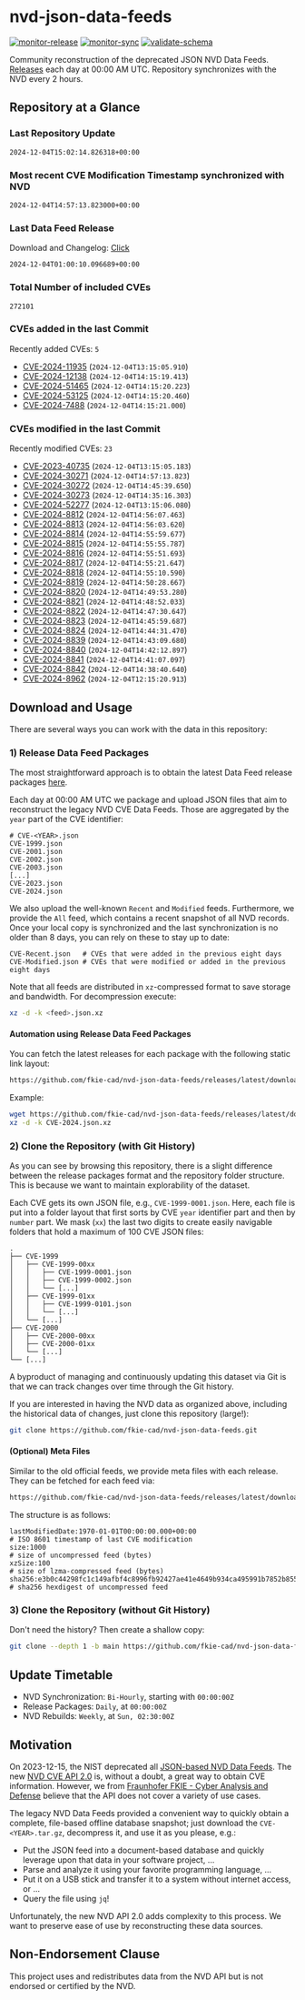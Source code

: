 # nvd-json-data-feeds

[![monitor-release](https://github.com/fkie-cad/nvd-json-data-feeds/actions/workflows/monitor_release.yml/badge.svg)](https://github.com/fkie-cad/nvd-json-data-feeds/actions/workflows/monitor_release.yml)
[![monitor-sync](https://github.com/fkie-cad/nvd-json-data-feeds/actions/workflows/monitor_sync.yml/badge.svg)](https://github.com/fkie-cad/nvd-json-data-feeds/actions/workflows/monitor_sync.yml)
[![validate-schema](https://github.com/fkie-cad/nvd-json-data-feeds/actions/workflows/validate_schema.yml/badge.svg)](https://github.com/fkie-cad/nvd-json-data-feeds/actions/workflows/validate_schema.yml)

Community reconstruction of the deprecated JSON NVD Data Feeds.
[Releases](https://github.com/fkie-cad/nvd-json-data-feeds/releases/latest) each day at 00:00 AM UTC.
Repository synchronizes with the NVD every 2 hours.

## Repository at a Glance

### Last Repository Update

```plain
2024-12-04T15:02:14.826318+00:00
```

### Most recent CVE Modification Timestamp synchronized with NVD

```plain
2024-12-04T14:57:13.823000+00:00
```

### Last Data Feed Release

Download and Changelog: [Click](https://github.com/fkie-cad/nvd-json-data-feeds/releases/latest)

```plain
2024-12-04T01:00:10.096689+00:00
```

### Total Number of included CVEs

```plain
272101
```

### CVEs added in the last Commit

Recently added CVEs: `5`

- [CVE-2024-11935](CVE-2024/CVE-2024-119xx/CVE-2024-11935.json) (`2024-12-04T13:15:05.910`)
- [CVE-2024-12138](CVE-2024/CVE-2024-121xx/CVE-2024-12138.json) (`2024-12-04T14:15:19.413`)
- [CVE-2024-51465](CVE-2024/CVE-2024-514xx/CVE-2024-51465.json) (`2024-12-04T14:15:20.223`)
- [CVE-2024-53125](CVE-2024/CVE-2024-531xx/CVE-2024-53125.json) (`2024-12-04T14:15:20.460`)
- [CVE-2024-7488](CVE-2024/CVE-2024-74xx/CVE-2024-7488.json) (`2024-12-04T14:15:21.000`)


### CVEs modified in the last Commit

Recently modified CVEs: `23`

- [CVE-2023-40735](CVE-2023/CVE-2023-407xx/CVE-2023-40735.json) (`2024-12-04T13:15:05.183`)
- [CVE-2024-30271](CVE-2024/CVE-2024-302xx/CVE-2024-30271.json) (`2024-12-04T14:57:13.823`)
- [CVE-2024-30272](CVE-2024/CVE-2024-302xx/CVE-2024-30272.json) (`2024-12-04T14:45:39.650`)
- [CVE-2024-30273](CVE-2024/CVE-2024-302xx/CVE-2024-30273.json) (`2024-12-04T14:35:16.303`)
- [CVE-2024-52277](CVE-2024/CVE-2024-522xx/CVE-2024-52277.json) (`2024-12-04T13:15:06.080`)
- [CVE-2024-8812](CVE-2024/CVE-2024-88xx/CVE-2024-8812.json) (`2024-12-04T14:56:07.463`)
- [CVE-2024-8813](CVE-2024/CVE-2024-88xx/CVE-2024-8813.json) (`2024-12-04T14:56:03.620`)
- [CVE-2024-8814](CVE-2024/CVE-2024-88xx/CVE-2024-8814.json) (`2024-12-04T14:55:59.677`)
- [CVE-2024-8815](CVE-2024/CVE-2024-88xx/CVE-2024-8815.json) (`2024-12-04T14:55:55.787`)
- [CVE-2024-8816](CVE-2024/CVE-2024-88xx/CVE-2024-8816.json) (`2024-12-04T14:55:51.693`)
- [CVE-2024-8817](CVE-2024/CVE-2024-88xx/CVE-2024-8817.json) (`2024-12-04T14:55:21.647`)
- [CVE-2024-8818](CVE-2024/CVE-2024-88xx/CVE-2024-8818.json) (`2024-12-04T14:55:10.590`)
- [CVE-2024-8819](CVE-2024/CVE-2024-88xx/CVE-2024-8819.json) (`2024-12-04T14:50:28.667`)
- [CVE-2024-8820](CVE-2024/CVE-2024-88xx/CVE-2024-8820.json) (`2024-12-04T14:49:53.280`)
- [CVE-2024-8821](CVE-2024/CVE-2024-88xx/CVE-2024-8821.json) (`2024-12-04T14:48:52.033`)
- [CVE-2024-8822](CVE-2024/CVE-2024-88xx/CVE-2024-8822.json) (`2024-12-04T14:47:30.647`)
- [CVE-2024-8823](CVE-2024/CVE-2024-88xx/CVE-2024-8823.json) (`2024-12-04T14:45:59.687`)
- [CVE-2024-8824](CVE-2024/CVE-2024-88xx/CVE-2024-8824.json) (`2024-12-04T14:44:31.470`)
- [CVE-2024-8839](CVE-2024/CVE-2024-88xx/CVE-2024-8839.json) (`2024-12-04T14:43:09.680`)
- [CVE-2024-8840](CVE-2024/CVE-2024-88xx/CVE-2024-8840.json) (`2024-12-04T14:42:12.897`)
- [CVE-2024-8841](CVE-2024/CVE-2024-88xx/CVE-2024-8841.json) (`2024-12-04T14:41:07.097`)
- [CVE-2024-8842](CVE-2024/CVE-2024-88xx/CVE-2024-8842.json) (`2024-12-04T14:38:40.640`)
- [CVE-2024-8962](CVE-2024/CVE-2024-89xx/CVE-2024-8962.json) (`2024-12-04T12:15:20.913`)


## Download and Usage

There are several ways you can work with the data in this repository:

### 1) Release Data Feed Packages

The most straightforward approach is to obtain the latest Data Feed release packages [here](https://github.com/fkie-cad/nvd-json-data-feeds/releases/latest).

Each day at 00:00 AM UTC we package and upload JSON files that aim to reconstruct the legacy NVD CVE Data Feeds.
Those are aggregated by the `year` part of the CVE identifier:

```
# CVE-<YEAR>.json
CVE-1999.json
CVE-2001.json
CVE-2002.json
CVE-2003.json
[...]
CVE-2023.json
CVE-2024.json
```

We also upload the well-known `Recent` and `Modified` feeds.
Furthermore, we provide the `All` feed, which contains a recent snapshot of all NVD records.
Once your local copy is synchronized and the last synchronization is no older than 8 days, you can rely on these to stay up to date:

```plain
CVE-Recent.json   # CVEs that were added in the previous eight days
CVE-Modified.json # CVEs that were modified or added in the previous eight days
```

Note that all feeds are distributed in `xz`-compressed format to save storage and bandwidth.
For decompression execute:

```sh
xz -d -k <feed>.json.xz
```

#### Automation using Release Data Feed Packages

You can fetch the latest releases for each package with the following static link layout:

```sh
https://github.com/fkie-cad/nvd-json-data-feeds/releases/latest/download/CVE-<YEAR>.json.xz
```

Example:

```sh
wget https://github.com/fkie-cad/nvd-json-data-feeds/releases/latest/download/CVE-2024.json.xz
xz -d -k CVE-2024.json.xz
```

### 2) Clone the Repository (with Git History)

As you can see by browsing this repository, there is a slight difference between the release packages format and the repository folder structure.
This is because we want to maintain explorability of the dataset.

Each CVE gets its own JSON file, e.g., `CVE-1999-0001.json`.
Here, each file is put into a folder layout that first sorts by CVE `year` identifier part and then by `number` part.
We mask (`xx`) the last two digits to create easily navigable folders that hold a maximum of 100 CVE JSON files:

```plain
.
├── CVE-1999
│   ├── CVE-1999-00xx
│   │   ├── CVE-1999-0001.json
│   │   ├── CVE-1999-0002.json
│   │   └── [...]
│   ├── CVE-1999-01xx
│   │   ├── CVE-1999-0101.json
│   │   └── [...]
│   └── [...]
├── CVE-2000
│   ├── CVE-2000-00xx
│   ├── CVE-2000-01xx
│   └── [...]
└── [...]
```

A byproduct of managing and continuously updating this dataset via Git is that we can track changes over time through the Git history.

If you are interested in having the NVD data as organized above, including the historical data of changes, just clone this repository (large!):

```sh
git clone https://github.com/fkie-cad/nvd-json-data-feeds.git
```

#### (Optional) Meta Files

Similar to the old official feeds, we provide meta files with each release. They can be fetched for each feed via:

```sh
https://github.com/fkie-cad/nvd-json-data-feeds/releases/latest/download/CVE-<YEAR>.meta
```

The structure is as follows:

```plain
lastModifiedDate:1970-01-01T00:00:00.000+00:00                          # ISO 8601 timestamp of last CVE modification
size:1000                                                               # size of uncompressed feed (bytes)
xzSize:100                                                              # size of lzma-compressed feed (bytes)
sha256:e3b0c44298fc1c149afbf4c8996fb92427ae41e4649b934ca495991b7852b855 # sha256 hexdigest of uncompressed feed
```

### 3) Clone the Repository (without Git History)

Don't need the history? Then create a shallow copy:

```sh
git clone --depth 1 -b main https://github.com/fkie-cad/nvd-json-data-feeds.git
```


## Update Timetable

* NVD Synchronization: `Bi-Hourly`, starting with `00:00:00Z`
* Release Packages: `Daily`, at `00:00:00Z`
* NVD Rebuilds: `Weekly`, at `Sun, 02:30:00Z`


## Motivation

On 2023-12-15, the NIST deprecated all [JSON-based NVD Data Feeds](https://nvd.nist.gov/vuln/data-feeds#divRetirementBanner-1).
The new [NVD CVE API 2.0](https://nvd.nist.gov/developers/vulnerabilities) is, without a doubt, a great way to obtain CVE information.
However, we from [Fraunhofer FKIE - Cyber Analysis and Defense](https://www.fkie.fraunhofer.de/en/departments/cad.html) believe that the API does not cover a variety of use cases.

The legacy NVD Data Feeds provided a convenient way to quickly obtain a complete, file-based offline database snapshot; just download the `CVE-<YEAR>.tar.gz`, decompress it, and use it as you please, e.g.:

- Put the JSON feed into a document-based database and quickly leverage upon that data in your software project, ...
- Parse and analyze it using your favorite programming language, ...
- Put it on a USB stick and transfer it to a system without internet access, or ...
- Query the file using `jq`!

Unfortunately, the new NVD API 2.0 adds complexity to this process.
We want to preserve ease of use by reconstructing these data sources.

## Non-Endorsement Clause

This project uses and redistributes data from the NVD API but is not endorsed or certified by the NVD.